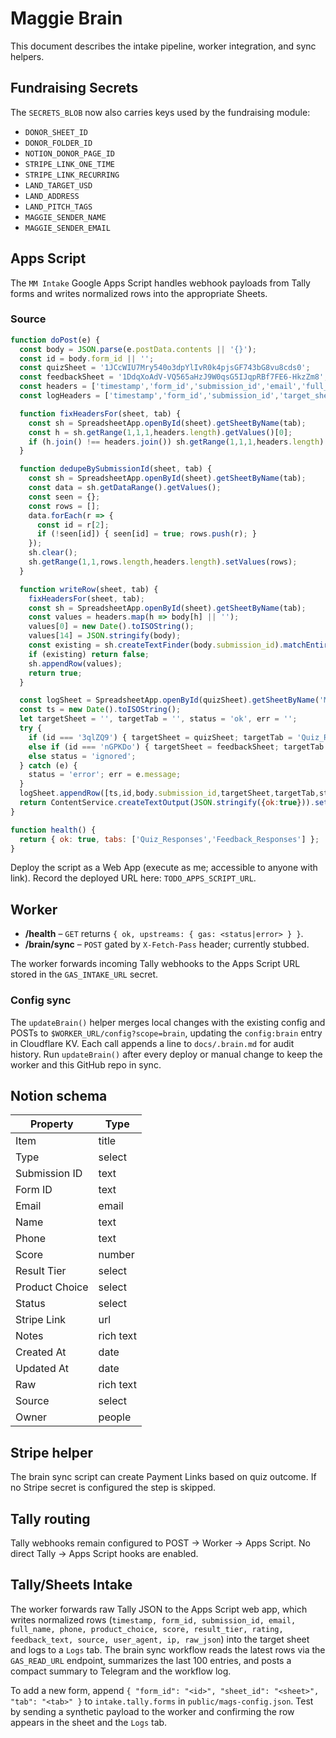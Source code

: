 # Maggie Brain

This document describes the intake pipeline, worker integration, and sync helpers.

## Fundraising Secrets

The `SECRETS_BLOB` now also carries keys used by the fundraising module:

- `DONOR_SHEET_ID`
- `DONOR_FOLDER_ID`
- `NOTION_DONOR_PAGE_ID`
- `STRIPE_LINK_ONE_TIME`
- `STRIPE_LINK_RECURRING`
- `LAND_TARGET_USD`
- `LAND_ADDRESS`
- `LAND_PITCH_TAGS`
- `MAGGIE_SENDER_NAME`
- `MAGGIE_SENDER_EMAIL`

## Apps Script

The `MM Intake` Google Apps Script handles webhook payloads from Tally forms and writes
normalized rows into the appropriate Sheets.

### Source
```js
function doPost(e) {
  const body = JSON.parse(e.postData.contents || '{}');
  const id = body.form_id || '';
  const quizSheet = '1JCcWIU7Mry540o3dpYlIvR0k4pjsGF743bG8vu8cds0';
  const feedbackSheet = '1DdqXoAdV-VQ565aHzJ9W0qsG5IJqpRBf7FE6-HkzZm8';
  const headers = ['timestamp','form_id','submission_id','email','full_name','phone','product_choice','score','result_tier','rating','feedback_text','source','user_agent','ip','raw_json'];
  const logHeaders = ['timestamp','form_id','submission_id','target_sheet_id','target_tab','status','error_message'];

  function fixHeadersFor(sheet, tab) {
    const sh = SpreadsheetApp.openById(sheet).getSheetByName(tab);
    const h = sh.getRange(1,1,1,headers.length).getValues()[0];
    if (h.join() !== headers.join()) sh.getRange(1,1,1,headers.length).setValues([headers]);
  }

  function dedupeBySubmissionId(sheet, tab) {
    const sh = SpreadsheetApp.openById(sheet).getSheetByName(tab);
    const data = sh.getDataRange().getValues();
    const seen = {};
    const rows = [];
    data.forEach(r => {
      const id = r[2];
      if (!seen[id]) { seen[id] = true; rows.push(r); }
    });
    sh.clear();
    sh.getRange(1,1,rows.length,headers.length).setValues(rows);
  }

  function writeRow(sheet, tab) {
    fixHeadersFor(sheet, tab);
    const sh = SpreadsheetApp.openById(sheet).getSheetByName(tab);
    const values = headers.map(h => body[h] || '');
    values[0] = new Date().toISOString();
    values[14] = JSON.stringify(body);
    const existing = sh.createTextFinder(body.submission_id).matchEntireCell(true).findNext();
    if (existing) return false;
    sh.appendRow(values);
    return true;
  }

  const logSheet = SpreadsheetApp.openById(quizSheet).getSheetByName('MM_Logs') || SpreadsheetApp.openById(quizSheet).insertSheet('MM_Logs');
  const ts = new Date().toISOString();
  let targetSheet = '', targetTab = '', status = 'ok', err = '';
  try {
    if (id === '3qlZQ9') { targetSheet = quizSheet; targetTab = 'Quiz_Responses'; writeRow(targetSheet, targetTab); }
    else if (id === 'nGPKDo') { targetSheet = feedbackSheet; targetTab = 'Feedback_Responses'; writeRow(targetSheet, targetTab); }
    else status = 'ignored';
  } catch (e) {
    status = 'error'; err = e.message;
  }
  logSheet.appendRow([ts,id,body.submission_id,targetSheet,targetTab,status,err]);
  return ContentService.createTextOutput(JSON.stringify({ok:true})).setMimeType(ContentService.MimeType.JSON);
}

function health() {
  return { ok: true, tabs: ['Quiz_Responses','Feedback_Responses'] };
}
```

Deploy the script as a Web App (execute as me; accessible to anyone with link).
Record the deployed URL here: `TODO_APPS_SCRIPT_URL`.

## Worker

- **/health** – `GET` returns `{ ok, upstreams: { gas: <status|error> } }`.
- **/brain/sync** – `POST` gated by `X-Fetch-Pass` header; currently stubbed.

The worker forwards incoming Tally webhooks to the Apps Script URL stored in the
`GAS_INTAKE_URL` secret.

### Config sync

The `updateBrain()` helper merges local changes with the existing config and
POSTs to `$WORKER_URL/config?scope=brain`, updating the `config:brain` entry in
Cloudflare KV. Each call appends a line to `docs/.brain.md` for audit history.
Run `updateBrain()` after every deploy or manual change to keep the worker and
this GitHub repo in sync.

## Notion schema

| Property | Type |
|---|---|
| Item | title |
| Type | select |
| Submission ID | text |
| Form ID | text |
| Email | email |
| Name | text |
| Phone | text |
| Score | number |
| Result Tier | select |
| Product Choice | select |
| Status | select |
| Stripe Link | url |
| Notes | rich text |
| Created At | date |
| Updated At | date |
| Raw | rich text |
| Source | select |
| Owner | people |

## Stripe helper

The brain sync script can create Payment Links based on quiz outcome. If no Stripe
secret is configured the step is skipped.

## Tally routing

Tally webhooks remain configured to POST → Worker → Apps Script. No direct
Tally → Apps Script hooks are enabled.

## Tally/Sheets Intake

The worker forwards raw Tally JSON to the Apps Script web app, which writes
normalized rows (`timestamp, form_id, submission_id, email, full_name, phone,
product_choice, score, result_tier, rating, feedback_text, source, user_agent,
ip, raw_json`) into the target sheet and logs to a `Logs` tab. The brain sync
workflow reads the latest rows via the `GAS_READ_URL` endpoint, summarizes the
last 100 entries, and posts a compact summary to Telegram and the workflow log.

To add a new form, append `{ "form_id": "<id>", "sheet_id": "<sheet>", "tab": "<tab>" }`
to `intake.tally.forms` in `public/mags-config.json`. Test by sending a synthetic
payload to the worker and confirming the row appears in the sheet and the `Logs`
tab.
